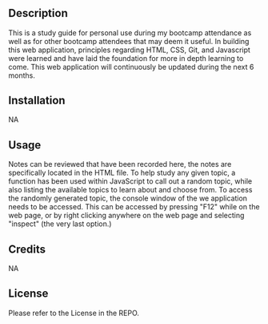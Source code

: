 # <Prework Study Guide Webpage>

## Description

This is a study guide for personal use during my bootcamp attendance as well as for other bootcamp attendees that may deem it useful. In building this web application, principles regarding HTML, CSS, Git, and Javascript were learned and have laid the foundation for more in depth learning to come. This web application will continuously be updated during the next 6 months. 

## Installation

NA

## Usage

Notes can be reviewed that have been recorded here, the notes are specifically located in the HTML file. To help study any given topic, a function has been used within JavaScript to call out a random topic, while also listing the available topics to learn about and choose from. To access the randomly generated topic, the console window of the we application needs to be accessed. This can be accessed by pressing "F12" while on the web page, or by right clicking anywhere on the web page and selecting "inspect" (the very last option.)

## Credits

NA

## License

Please refer to the License in the REPO.